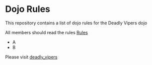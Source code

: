 Dojo Rules
==========

This repository contains a list of dojo rules for the Deadly Vipers dojo

All members should read the rules
[Rules](rules)

* A
* B

Please visit [deadly_vipers](https://github.com/deadlyvipers)
